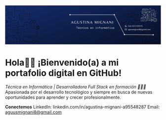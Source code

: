 ![](Banner.png)
# Hola👋🏻 ¡Bienvenido(a) a mi portafolio digital en GitHub!
_Técnica en Informática | Desarrolladora Full Stack en formación 👩🏻‍💻_
Apasionada por el desarrollo tecnológico y siempre en busca de nuevas oportunidades para aprender y crecer profesionalmente.

**Conectemos**
LinkedIn: linkedin.com/in/agustina-mignani-a95548287 
Email: aguusmignani8@gmail.com
